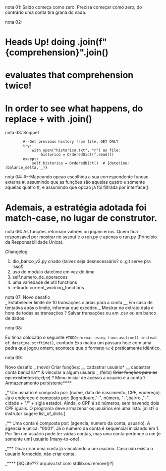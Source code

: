 nota 01:
Saldo começa como zero. Precisa começar como zero, do contrário uma conta tira grana do nada.

nota 02:
# Heads Up! doing .join(f"{comprehension}".join() 
# evaluates that comprehension twice!
# In order to see what happens, do replace + with .join()

nota 03: Snippet
```
        #--Get previous history from file, GET ONLY
        try:
            with open("historico.txt", "r") as file:
                historico = OrderedDict(f.read())
        except:
            self.historico = OrderedDict()  # {datetime: (balance_delta, _)}
```

nota 04:
#--Mapeando opcao escolhida a sua correspondente funcao externa
#, assumindo que as funções são aquelas quatro e somente aquelas quatro
#, e assumindo que opcao já foi filtrada por interface().
#
# Ademais, a estratégia adotada foi match-case, no lugar de construtor.


nota 06:
As funções retornam valores ou jogam erros.
Quem fica responsável por mostrar no sysout é o run.py e apenas o run.py (Princípio da Responsabilidade Única).


Changelog
1. dio_banco_v2.py criado (talvez seja desnecessário? o .git serve pra isso!)
2. uso do módulo datetime em vez do time
3. self.numero_de_operacoes
4. uma variedade de util functions
5. retirado current_working_functions


nota 07:
Novo desafio  
_ Estabelecer limite de 10 transações diárias para a conta
__ Em caso de tentativa após o limite, informar que excedeu 
_ Mostrar no extrato data e hora de todas as transações
? Salvar transações ou em .csv ou em banco de dados


nota 08:

Eu tinha colocado o seguinte `#TODO:format using time.asctime() instead of datetime.strftime()`, contudo Exu matou um pássaro hoje com uma pedra que jogou ontem; acontece que o formato `%c` é praticamente idêntico.

nota 09:

Novo desafio
_ (novo) Criar funções: 
__ cadastrar usuário*
__ cadastrar conta bancária** & vincular a algum usuário
_ (feito) ~~Criar funções para as op. existentes (s, d, e)~~
? Menu inicial de acesso a usuario e a conta
? Armazenamento persistente****

_* Um usuário é composto por: (nome, data de nascimento, CPF, endereço). Já o endereço é composto por: (logradouro,"-", número, "-",bairro ,"-", cidade + "/" + sigla estado). Ainda, o CPF é só números, sem havendo dois CPF iguais. O programa deve armazenar os usuários em uma lista. [alist? o instrutor sugere list\_of\_dicts.]

_** Uma conta é composta por: (agencia, numero da conta, usuario).
A agencia é única: "0001". Já o numero da conta é sequencial iniciando em 1. Por fim um usuário pode ter várias contas, mas uma conta pertence a um [e somente um] usuário [many-to-one].

_*** Dica: criar uma conta já vinculando a um usuário. Caso não exista o usuário fornecido, não criar conta.

_**** [SQLite??? arquivo.txt com stdlib.os.remove()?]
